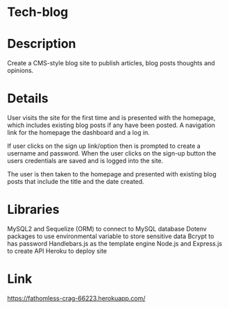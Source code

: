 # Tech-blog

# Description 
Create a CMS-style blog site to publish articles, blog posts thoughts and opinions.

# Details
User visits the site for the first time and is presented with the homepage, which includes existing blog posts if any have been posted. A navigation link for the homepage the dashboard and a log in.

If user clicks on the sign up link/option then is prompted to create a username and password. When the user clicks on the sign-up button the users credentials are saved and is logged into the site.

The user is then taken to the homepage and presented with existing blog posts that include the title and the date created.

# Libraries
MySQL2 and Sequelize (ORM) to connect to MySQL database
Dotenv packages to use environmental variable to store sensitive data
Bcrypt to has password
Handlebars.js as the template engine
Node.js and Express.js to create API
Heroku to deploy site

# Link 

https://fathomless-crag-66223.herokuapp.com/
